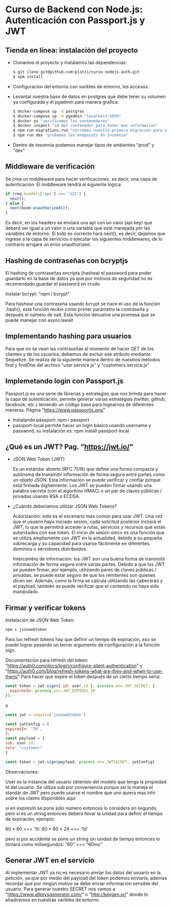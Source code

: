 # Curso de Backend con Node.js: Autenticación con Passport.js y JWT

## Tienda en línea: instalación del proyecto
  - Clonamos el proyecto y instalamos las dependencias:
    
    ```bash
    $ git clone git@github.com:platzi/curso-nodejs-auth.git
    $ npm install
    ```
  - Configuracion del entorno con varibles de entorno, los accesos.
  - Levantar nuestra base de datos en postgres que debe tener su volumen ya configurada y el pgadmin para manera grafica.

    ```bash
    $ docker-compose up -d postgres
    $ docker-compose up -d pgadmin "localhost:5050"
    $ docker ps "verificamos los contenedores"
    $ docker inspect "id del contenedor para tener mas informacion"
    $ npm run migrations:run "corremos nuestra primera migracion para enviar las tablas a la base de datos"
    $ npm run dev "probamos los endpoints en insomnia"
    ```
  - Dentro de insomnia podemos manejar tipos de ambientes "prod" y "dev"

## Middleware de verificación
  Se crea un middleware para hacer verificaciones. es decir, una capa de autenticación.
  El middleware tendrá al siguiente lógica:

  ```javascript
  if (req.headers['api'] === '123') {
    next();
  } else {
    next(boom.unauthorized());
  }
  ```
  Es decir, en los headers se enviará una api con un valor (api key) que deberá ser igual a un valor o una variable que esté manejada por las variables de entorno. Si todo es correcto hará next(), es decir, dejamos que ingrese a la capa de servicios o ejecutar los siguientes middlewares, de lo contrario arrojará un error unauthorized.

## Hashing de contraseñas con bcryptjs
  El hashing de contraseñas encripta (hashea) el password para poder guardarlo en la base de datos ya que por motivos de seguridad no es recomendado guardar el password en crudo.

  Instalar bcrypt: "npm i bcrypt"

  Para hashear una contraseña usando bcrypt se hace el uso de la función .hash(), esta función recibe como primer parámetro la contraseña y después el número de salt. Esta función devuelve una promesa que se puede manejar con async/await

## Implementando hashing para usuarios
  Para que no se vean las contraseñas al momento de hacer GET de los clientes y de los usuarios, debemos de excluir ese atributo mediante Sequelize. Se realiza de la siguiente manera dentro de nuestros métodos find y findOne del archivo "user.service.js" y "customers.service.js"

## Implemetando login con Passport.js
  Passport.js es una serie de librerías y estrategias que nos brinda para hacer la capa de autenticación, permite generar varias estrategias (twitter, github, facebook, etc.) teniendo un código base para logearnos de diferentes maneras.
  Página "https://www.passportjs.org/"
  - Instalando passport: npm i passport
  - passport-local permite hacer un login básico usando username y password, su instalación es: npm install passport-local

## ¿Qué es un JWT? Pag. "https://jwt.io/"
  - JSON Web Token (JWT) 
  
    Es un estándar abierto (RFC 7519) que define una forma compacta y autónoma de transmitir información de forma segura entre partes como un objeto JSON. Esta información se puede verificar y confiar porque está firmada digitalmente. Los JWT se pueden firmar usando una palabra secreta (con el algoritmo HMAC) o un par de claves públicas / privadas usando RSA o ECDSA.
  
  - ¿Cuándo deberíamos utilizar JSON Web Tokens?

    Autorización: este es el escenario más común para usar JWT. Una vez que el usuario haya iniciado sesión, cada solicitud posterior incluirá el JWT, lo que le permitirá acceder a rutas, servicios y recursos que están autorizados con ese token. El inicio de sesión único es una función que se utiliza ampliamente con JWT en la actualidad, debido a su pequeña sobrecarga y su capacidad para usarse fácilmente en diferentes dominios o servidores distribuidos.

    Intercambio de información: los JWT son una buena forma de transmitir información de forma segura entre varias partes. Debido a que los JWT se pueden firmar, por ejemplo, utilizando pares de claves públicas / privadas, se puede estar seguro de que los remitentes son quienes dicen ser. Además, como la firma se calcula utilizando las cabeceras y el payload, también se puede verificar que el contenido no haya sido manipulado.

## Firmar y verificar tokens
  Instalación de JSON Web Token: 
  ```bash
  npm i jsonwebtoken
  ```
  Para los refresh tokens hay que definir un tiempo de expiración, eso se puede lograr pasando un tercer argumento de configuración a la función sign.

  Documentación para refresh del token: "https://auth0.com/docs/login/configure-silent-authentication" y "https://auth0.com/blog/refresh-tokens-what-are-they-and-when-to-use-them/"
  Para hacer que expire el token después de un cierto tiempo sería:

  ```javascript
  const token = jwt.sign({ id: user.id }, process.env.JWT_SECRET, {
    expiresIn: process.env.JWT_EXPIRES_IN
  });
  ```
  o

  ```javascript
  const jwt = require('jsonwebtoken')

const jwtConfig = {
  expiresIn: '7d',
};
const payload = {
  sub: user.id,
  role: "customer"
}

const token = jwt.sign(payload, process.env.JWTSECRET, jwtConfig)
```

Observaciones:

User es la instancia del usuario obtenido del modelo que tenga la propiedad Id del usuario.
Se utiliza sub por conveniencia porque así lo maneja el standar de JWT pero puede usarse el nombre que uno quiera mas info sobre los claims disponibles aquí

si en expiresIn se pone sólo número entonces lo considera en segundo, pero si es un string entonces deberá llevar la unidad para definir el tiempo de expiración, ejemplo:

60 * 60 === '1h’
60 * 60 * 24 === ‘1d’

pero si por accidente se pone un string sin unidad de tiempo entonces lo tomará como milisegundos:
“60” === “60ms”

## Generar JWT en el servicio
  Al implementar JWT ya no es necesario enviar los datos del usuario en la petición, ya que por medio del payload del token podemos enviarla, ademas recordar que por ningún motivo se debe enviar informacion sensible del usuario.
  Para generar nuestro SECRET nos vamos a "https://www.allkeysgenerator.com/" o "http://keygen.io/" donde lo añadiremos en nuestras varibles de entorno.